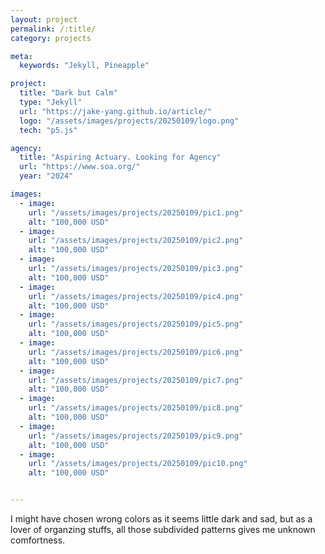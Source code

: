 ```yaml
---
layout: project
permalink: /:title/
category: projects

meta:
  keywords: "Jekyll, Pineapple"

project:
  title: "Dark but Calm"
  type: "Jekyll"
  url: "https://jake-yang.github.io/article/"
  logo: "/assets/images/projects/20250109/logo.png"
  tech: "p5.js"

agency:
  title: "Aspiring Actuary. Looking for Agency"
  url: "https://www.soa.org/"
  year: "2024"

images:
  - image:
    url: "/assets/images/projects/20250109/pic1.png"
    alt: "100,000 USD"
  - image:
    url: "/assets/images/projects/20250109/pic2.png"
    alt: "100,000 USD"
  - image:
    url: "/assets/images/projects/20250109/pic3.png"
    alt: "100,000 USD"
  - image:
    url: "/assets/images/projects/20250109/pic4.png"
    alt: "100,000 USD"
  - image:
    url: "/assets/images/projects/20250109/pic5.png"
    alt: "100,000 USD"
  - image:
    url: "/assets/images/projects/20250109/pic6.png"
    alt: "100,000 USD"
  - image:
    url: "/assets/images/projects/20250109/pic7.png"
    alt: "100,000 USD"
  - image:
    url: "/assets/images/projects/20250109/pic8.png"
    alt: "100,000 USD"
  - image:
    url: "/assets/images/projects/20250109/pic9.png"
    alt: "100,000 USD"
  - image:
    url: "/assets/images/projects/20250109/pic10.png"
    alt: "100,000 USD"


---
```


I might have chosen wrong colors as it seems little dark and sad, but as a lover of organzing stuffs, all those subdivided patterns gives me unknown comfortness.
